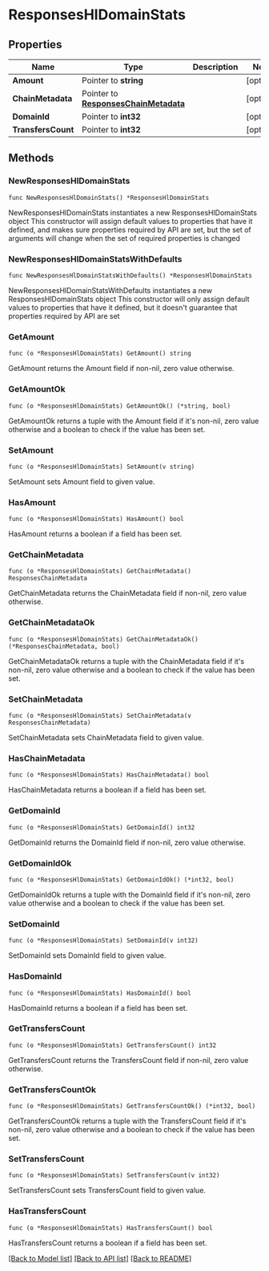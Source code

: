 # ResponsesHlDomainStats

## Properties

Name | Type | Description | Notes
------------ | ------------- | ------------- | -------------
**Amount** | Pointer to **string** |  | [optional] 
**ChainMetadata** | Pointer to [**ResponsesChainMetadata**](ResponsesChainMetadata.md) |  | [optional] 
**DomainId** | Pointer to **int32** |  | [optional] 
**TransfersCount** | Pointer to **int32** |  | [optional] 

## Methods

### NewResponsesHlDomainStats

`func NewResponsesHlDomainStats() *ResponsesHlDomainStats`

NewResponsesHlDomainStats instantiates a new ResponsesHlDomainStats object
This constructor will assign default values to properties that have it defined,
and makes sure properties required by API are set, but the set of arguments
will change when the set of required properties is changed

### NewResponsesHlDomainStatsWithDefaults

`func NewResponsesHlDomainStatsWithDefaults() *ResponsesHlDomainStats`

NewResponsesHlDomainStatsWithDefaults instantiates a new ResponsesHlDomainStats object
This constructor will only assign default values to properties that have it defined,
but it doesn't guarantee that properties required by API are set

### GetAmount

`func (o *ResponsesHlDomainStats) GetAmount() string`

GetAmount returns the Amount field if non-nil, zero value otherwise.

### GetAmountOk

`func (o *ResponsesHlDomainStats) GetAmountOk() (*string, bool)`

GetAmountOk returns a tuple with the Amount field if it's non-nil, zero value otherwise
and a boolean to check if the value has been set.

### SetAmount

`func (o *ResponsesHlDomainStats) SetAmount(v string)`

SetAmount sets Amount field to given value.

### HasAmount

`func (o *ResponsesHlDomainStats) HasAmount() bool`

HasAmount returns a boolean if a field has been set.

### GetChainMetadata

`func (o *ResponsesHlDomainStats) GetChainMetadata() ResponsesChainMetadata`

GetChainMetadata returns the ChainMetadata field if non-nil, zero value otherwise.

### GetChainMetadataOk

`func (o *ResponsesHlDomainStats) GetChainMetadataOk() (*ResponsesChainMetadata, bool)`

GetChainMetadataOk returns a tuple with the ChainMetadata field if it's non-nil, zero value otherwise
and a boolean to check if the value has been set.

### SetChainMetadata

`func (o *ResponsesHlDomainStats) SetChainMetadata(v ResponsesChainMetadata)`

SetChainMetadata sets ChainMetadata field to given value.

### HasChainMetadata

`func (o *ResponsesHlDomainStats) HasChainMetadata() bool`

HasChainMetadata returns a boolean if a field has been set.

### GetDomainId

`func (o *ResponsesHlDomainStats) GetDomainId() int32`

GetDomainId returns the DomainId field if non-nil, zero value otherwise.

### GetDomainIdOk

`func (o *ResponsesHlDomainStats) GetDomainIdOk() (*int32, bool)`

GetDomainIdOk returns a tuple with the DomainId field if it's non-nil, zero value otherwise
and a boolean to check if the value has been set.

### SetDomainId

`func (o *ResponsesHlDomainStats) SetDomainId(v int32)`

SetDomainId sets DomainId field to given value.

### HasDomainId

`func (o *ResponsesHlDomainStats) HasDomainId() bool`

HasDomainId returns a boolean if a field has been set.

### GetTransfersCount

`func (o *ResponsesHlDomainStats) GetTransfersCount() int32`

GetTransfersCount returns the TransfersCount field if non-nil, zero value otherwise.

### GetTransfersCountOk

`func (o *ResponsesHlDomainStats) GetTransfersCountOk() (*int32, bool)`

GetTransfersCountOk returns a tuple with the TransfersCount field if it's non-nil, zero value otherwise
and a boolean to check if the value has been set.

### SetTransfersCount

`func (o *ResponsesHlDomainStats) SetTransfersCount(v int32)`

SetTransfersCount sets TransfersCount field to given value.

### HasTransfersCount

`func (o *ResponsesHlDomainStats) HasTransfersCount() bool`

HasTransfersCount returns a boolean if a field has been set.


[[Back to Model list]](../README.md#documentation-for-models) [[Back to API list]](../README.md#documentation-for-api-endpoints) [[Back to README]](../README.md)


